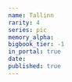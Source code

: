 ```yaml
---
name: Tallinn
rarity: 4
series: pic
memory_alpha:
bigbook_tier: -1
in_portal: true
date:
published: true
---
```




